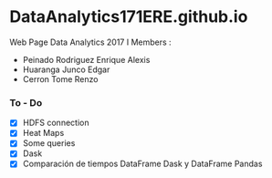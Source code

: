 # DataAnalytics171ERE.github.io
Web Page Data Analytics 2017 I 
Members : 
* Peinado Rodriguez Enrique Alexis 
* Huaranga Junco Edgar
* Cerron Tome Renzo


### To - Do 


- [x] HDFS connection
- [x] Heat Maps
- [x] Some queries 
- [x] Dask
- [x] Comparación de tiempos DataFrame Dask y DataFrame Pandas
